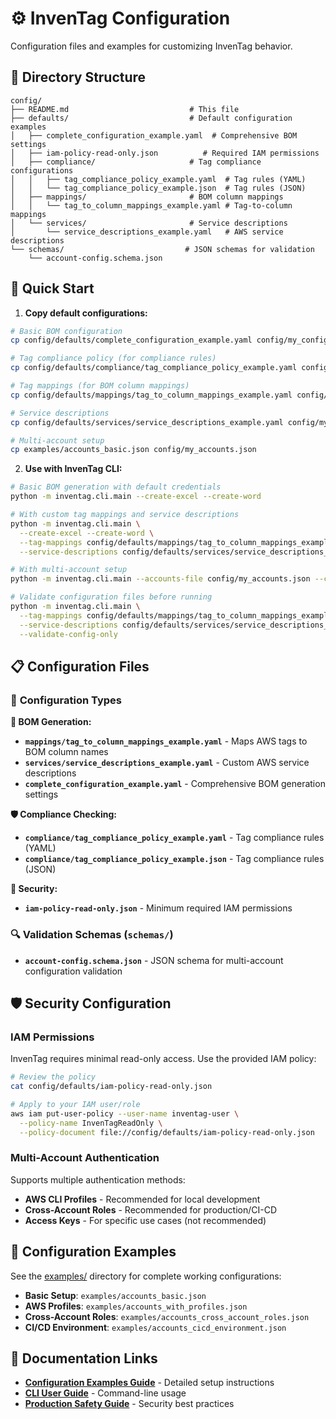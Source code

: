 # ⚙️ InvenTag Configuration

Configuration files and examples for customizing InvenTag behavior.

## 📁 Directory Structure

```
config/
├── README.md                           # This file
├── defaults/                           # Default configuration examples
│   ├── complete_configuration_example.yaml  # Comprehensive BOM settings
│   ├── iam-policy-read-only.json          # Required IAM permissions
│   ├── compliance/                     # Tag compliance configurations
│   │   ├── tag_compliance_policy_example.yaml  # Tag rules (YAML)
│   │   └── tag_compliance_policy_example.json  # Tag rules (JSON)
│   ├── mappings/                       # BOM column mappings
│   │   └── tag_to_column_mappings_example.yaml # Tag-to-column mappings
│   └── services/                       # Service descriptions
│       └── service_descriptions_example.yaml   # AWS service descriptions
└── schemas/                           # JSON schemas for validation
    └── account-config.schema.json
```

## 🚀 Quick Start

1. **Copy default configurations:**
```bash
# Basic BOM configuration
cp config/defaults/complete_configuration_example.yaml config/my_config.yaml

# Tag compliance policy (for compliance rules)
cp config/defaults/compliance/tag_compliance_policy_example.yaml config/my_tag_policy.yaml

# Tag mappings (for BOM column mappings)
cp config/defaults/mappings/tag_to_column_mappings_example.yaml config/my_tag_mappings.yaml

# Service descriptions
cp config/defaults/services/service_descriptions_example.yaml config/my_service_descriptions.yaml

# Multi-account setup
cp examples/accounts_basic.json config/my_accounts.json
```

2. **Use with InvenTag CLI:**
```bash
# Basic BOM generation with default credentials
python -m inventag.cli.main --create-excel --create-word

# With custom tag mappings and service descriptions
python -m inventag.cli.main \
  --create-excel --create-word \
  --tag-mappings config/defaults/mappings/tag_to_column_mappings_example.yaml \
  --service-descriptions config/defaults/services/service_descriptions_example.yaml

# With multi-account setup
python -m inventag.cli.main --accounts-file config/my_accounts.json --create-excel

# Validate configuration files before running
python -m inventag.cli.main \
  --tag-mappings config/defaults/mappings/tag_to_column_mappings_example.yaml \
  --service-descriptions config/defaults/services/service_descriptions_example.yaml \
  --validate-config-only
```

## 📋 Configuration Files

### 🔧 **Configuration Types**

**🏢 BOM Generation:**
- **`mappings/tag_to_column_mappings_example.yaml`** - Maps AWS tags to BOM column names
- **`services/service_descriptions_example.yaml`** - Custom AWS service descriptions
- **`complete_configuration_example.yaml`** - Comprehensive BOM generation settings

**🛡️ Compliance Checking:**
- **`compliance/tag_compliance_policy_example.yaml`** - Tag compliance rules (YAML)
- **`compliance/tag_compliance_policy_example.json`** - Tag compliance rules (JSON)

**🔐 Security:**
- **`iam-policy-read-only.json`** - Minimum required IAM permissions

### 🔍 **Validation Schemas** (`schemas/`)

- **`account-config.schema.json`** - JSON schema for multi-account configuration validation

## 🛡️ Security Configuration

### IAM Permissions
InvenTag requires minimal read-only access. Use the provided IAM policy:

```bash
# Review the policy
cat config/defaults/iam-policy-read-only.json

# Apply to your IAM user/role
aws iam put-user-policy --user-name inventag-user \
  --policy-name InvenTagReadOnly \
  --policy-document file://config/defaults/iam-policy-read-only.json
```

### Multi-Account Authentication
Supports multiple authentication methods:

- **AWS CLI Profiles** - Recommended for local development
- **Cross-Account Roles** - Recommended for production/CI-CD
- **Access Keys** - For specific use cases (not recommended)

## 📖 Configuration Examples

See the [examples/](../examples/) directory for complete working configurations:

- **Basic Setup**: `examples/accounts_basic.json`
- **AWS Profiles**: `examples/accounts_with_profiles.json`
- **Cross-Account Roles**: `examples/accounts_cross_account_roles.json`
- **CI/CD Environment**: `examples/accounts_cicd_environment.json`

## 🔗 Documentation Links

- **[Configuration Examples Guide](../docs/user-guides/CONFIGURATION_EXAMPLES.md)** - Detailed setup instructions
- **[CLI User Guide](../docs/user-guides/CLI_USER_GUIDE.md)** - Command-line usage
- **[Production Safety Guide](../docs/user-guides/PRODUCTION_SAFETY.md)** - Security best practices